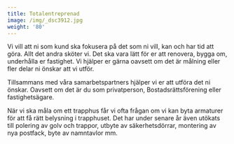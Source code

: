 ```yaml
---
title: Totalentreprenad
image: /img/_dsc3912.jpg
weight: '80'
---
```

Vi vill att ni som kund ska fokusera på det som ni vill, kan och har tid att göra. Allt det andra sköter vi. Det ska vara lätt för er att renovera, bygga om, underhålla er fastighet.  Vi hjälper er gärna oavsett om det är målning eller fler delar ni önskar att vi utför.

Tillsammans med våra samarbetspartners hjälper vi er att utföra det ni önskar. Oavsett om det är du som privatperson, Bostadsrättsförening eller fastighetsägare.

När vi ska måla om ett trapphus får vi ofta frågan om vi kan byta armaturer för att få rätt belysning i trapphuset. Det har under senare år även utökats till polering av golv och trappor, utbyte av säkerhetsdörrar, montering av nya postfack, byte av namntavlor mm.

